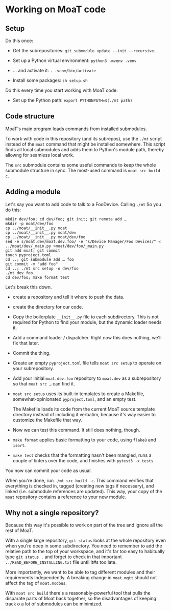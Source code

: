 # Working on MoaT code

## Setup

Do this once:

* Get the subrepositories:
  `git submodule update --init --recursive`.

* Set up a Python virtual environment:
  `python3 -mvenv .venv`

* … and activate it:
  `. .venv/bin/activate`

* Install some packages:
  `sh setup.sh`

Do this every time you start working with MoaT code:

* Set up the Python path:
  `export PYTHONPATH=$(./mt path)`


## Code structure

MoaT's main program loads commands from installed submodules.

To work with code in this repository (and its subrepos), use the `./mt`
script instead of the `moat` command that might be installed somewhere.
This script finds all local submodules and adds them to Python's module
path, thereby allowng for seamless local work.

The `src` submodule contains some useful commands to keep the whole
submodule structure in sync. The most-used command is `moat src build -c`.

## Adding a module

Let's say you want to add code to talk to a FooDevice. Calling `./mt` So you do this:

    mkdir dev/foo; cd dev/foo; git init; git remote add …
    mkdir -p moat/dev/foo
    cp ../moat/__init__.py moat
    cp ../moat/__init__.py moat/dev
    cp ../moat/__init__.py moat/dev/foo
    sed -e s/moat.dev/moat.dev.foo/ -e "s/Device Manager/Foo Devices/" < ../moat/dev/_main.py >moat/dev/foo/_main.py
    git add moat; git commit
    touch pyproject.toml
    cd ..; git submodule add … foo
    git commit -m "add foo"
    cd ..; ./mt src setup -o dev/foo
    ./mt dev foo
    cd dev/foo; make format test

Let's break this down.

* create a repository and tell it where to push the data.

* create the directory for our code.

* Copy the boilerplate `__init__.py` file to each subdirectory. This is not
  required for Python to find your module, but the dynamic loader needs it.

* Add a command loader / dispatcher. Right now this does nothing, we'll fix that
  later.

* Commit the thing.

+ Create an empty `pyproject.toml` file tells `moat src setup` to operate
  on your subrepository.

* Add your initial `moat.dev.foo` repository to `moat.dev` as a subrepository so
  that `moat src …` can find it.

* `moat src setup` uses its built-in templates to create a Makefile,
  somewhat-opinionated `pyproject.toml`, and an empty test.

  The Makefile loads its code from the current MoaT source template
  directory instead of including it verbatim, because it's way easier to
  customize the Makefile that way.

* Now we can test this command. It still does nothing, though.

* `make format` applies basic formatting to your code, using `flake8` and
  `isort`.

* `make test` checks that the formatting hasn't been mangled, runs a couple
  of linters over the code, and finishes with `pytest3 -x tests`.

You now can commit your code as usual.

When you're done, run `./mt src build -c`. This command verifies that
everything is checked in, tagged (creating new tags if necessary), and
linked (i.e. submodule references are updated). This way, your copy of the
`moat` repository contains a reference to your new module.

## Why not a single repository?

Because this way it's possible to work on part of the tree and ignore all
the rest of MoaT.

With a single large repository, `git status` looks at the whole repository
even when you're deep in some subdirectory. You need to remember to add the
relative path to the top of your workspace, and it's far too easy to
habitually type `git status .` and forget to check in that important
`../READ_BEFORE_INSTALLING.txt` file until it#s too late.

More importantly, we want to be able to tag different modules and their
requirements independently. A breaking change in `moat.mqtt` should not
affect the tag of `moat.modbus`.

With `moat src build` there's a reasonably-powerful tool that pulls the
disparate parts of Moat back together, so the disadvantages of keeping
track o a lot of submodules can be minimized.
